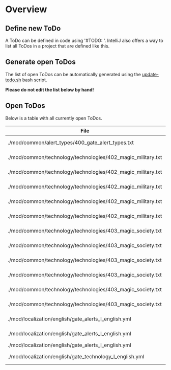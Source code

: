 # Overview

## Define new ToDo

A ToDo can be defined in code using '#TODO: <text>'.
IntelliJ also offers a way to list all ToDos in a project that are defined like this.

## Generate open ToDos

The list of open ToDos can be automatically generated using the [update-todo.sh](../script/update-todo.sh) bash script.

**Please do not edit the list below by hand!**

## Open ToDos

Below is a table with all currently open ToDos.

[//]: # (TODO-START)

| File | Line | ToDo |
| ---- | ---- | ---- |
| ./mod/common/alert_types/400_gate_alert_types.txt | 84 |  Remove this debug check for expedition_alert |
| ./mod/common/technology/technologies/402_magic_military.txt | 114 |  Create icon for gate_commando_thaumaturgy |
| ./mod/common/technology/technologies/402_magic_military.txt | 47 |  Create icon for gate_arcane_warfare_doctrine |
| ./mod/common/technology/technologies/402_magic_military.txt | 64 |  Create icon for gate_mana_weaponization |
| ./mod/common/technology/technologies/402_magic_military.txt | 81 |  Create icon for gate_shadow_infiltration_tactics |
| ./mod/common/technology/technologies/402_magic_military.txt | 97 |  Create icon for gate_runic_armor_forging |
| ./mod/common/technology/technologies/403_magic_society.txt | 186 |  Create icon for arcane_infrastructure |
| ./mod/common/technology/technologies/403_magic_society.txt | 210 |  Create icon for ethereal_messaging |
| ./mod/common/technology/technologies/403_magic_society.txt | 259 |  Create icon for mana_linked_education |
| ./mod/common/technology/technologies/403_magic_society.txt | 280 |  Create icon for thaumaturgic_courts |
| ./mod/common/technology/technologies/403_magic_society.txt | 300 |  Create icon for soulbound_currency |
| ./mod/common/technology/technologies/403_magic_society.txt | 94 |  Implement gate_expeditions technology |
| ./mod/localization/english/gate_alerts_l_english.yml | 25 |  Write alert_expedition_alert_name |
| ./mod/localization/english/gate_alerts_l_english.yml | 26 |  Write alert_expedition_alert_desc |
| ./mod/localization/english/gate_alerts_l_english.yml | 27 |  Write alert_expedition_alert_hint |
| ./mod/localization/english/gate_technology_l_english.yml | 45 |  Write description for gnomish_support_desc |

[//]: # (TODO-END)